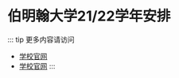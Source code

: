# 伯明翰大学21/22学年安排

::: tip
更多内容请访问

* [学校官网](https://www.birmingham.ac.uk/undergraduate/courses/termdates.aspx)
* [学校官网](https://intranet.birmingham.ac.uk/as/registry/timetabling/infott.aspx)
:::